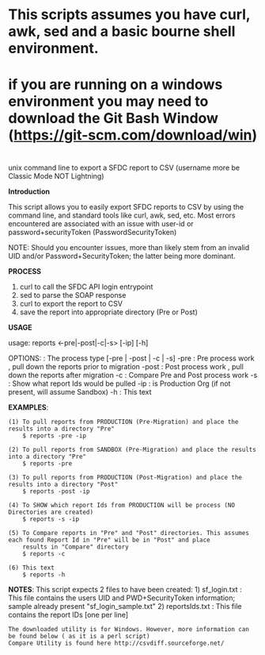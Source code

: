 # 
# This scripts assumes you have curl, awk, sed and a basic bourne shell environment.
# if you are running on a windows environment you may need to download the Git Bash Window (https://git-scm.com/download/win)
#

unix command line to export a SFDC report to CSV (username more be Classic Mode NOT Lightning)

 **Introduction**

This script allows you to easily export SFDC reports to CSV by using the command line, and standard tools like curl, awk, sed, etc.
Most errors encountered are associated with an issue with user-id or password+securityToken (PasswordSecurityToken)

NOTE: Should you encounter issues, more than likely stem from an invalid UID and/or Password+SecurityToken; the latter being more dominant.

**PROCESS**


1. curl to call the SFDC API login entrypoint
2. sed to parse the SOAP response
3. curl to export the report to CSV
4. save the report into appropriate directory (Pre or Post)

**USAGE**

usage: reports <-pre|-post|-c|-s> [-ip]  [-h]

OPTIONS:
    <process-type> : The process type [-pre | -post | -c | -s]
			-pre   : Pre process work , pull down the reports prior to migration
			-post  : Post process work , pull down the reports after migration
			-c     : Compare Pre and Post process work
			-s     : Show what report Ids would be pulled
	<Sandbox-or-Production>
			-ip    : is Production Org (if not present, will assume Sandbox)
	<misc-options>
			-h     : This text
	
**EXAMPLES**:

	(1) To pull reports from PRODUCTION (Pre-Migration) and place the results into a directory "Pre"
		$ reports -pre -ip
		
	(2) To pull reports from SANDBOX (Pre-Migration) and place the results into a directory "Pre"
		$ reports -pre
		
	(3) To pull reports from PRODUCTION (Post-Migration) and place the results into a directory "Post"
		$ reports -post -ip

	(4) To SHOW which report Ids from PRODUCTION will be process (NO Directories are created)
		$ reports -s -ip

	(5) To Compare reports in "Pre" and "Post" directories. This assumes each found Report Id in "Pre" will be in "Post" and place
	    results in "Compare" directory
		$ reports -c

	(6) This text
		$ reports -h
		
		
**NOTES**:
    This script expects 2 files to have been created:
	 1) sf_login.txt   : This file contains the users UID and PWD+SecurityToken information; sample already present "sf_login_sample.txt"
	 2) reportsIds.txt : This file contains the report IDs [one per line]

	The downloaded utility is for Windows. However, more information can be found below ( as it is a perl script)
    Compare Utility is found here http://csvdiff.sourceforge.net/
